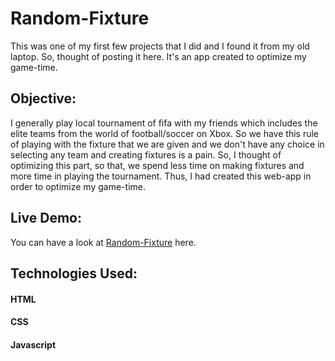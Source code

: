 # Random-Fixture
This was one of my first few projects that I did and I found it from my old laptop. So, thought of posting it here. It's an app created to optimize my game-time.

## Objective:

I generally play local tournament of fifa with my friends which includes the elite teams from the world of football/soccer on Xbox. So we have this rule of playing with the fixture that we are given and we don't have any choice in selecting any team and creating fixtures is a pain. So, I thought of optimizing this part, so that, we spend less time on making fixtures and more time in playing the tournament. Thus, I had created this web-app in order to optimize my game-time.

## Live Demo:

You can have a look at <a href="https://siddhant1419.github.io/Random-Fixture/">Random-Fixture</a> here. 

## Technologies Used:

#### HTML
#### CSS
#### Javascript
